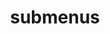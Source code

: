 ---
layout: page
title: submenus
nav: false
nav_order: 5
dropdown: true
children: 
    - title: publications
      permalink: /publications/
    - title: divider
    - title: CV
      permalink: /cv/
---